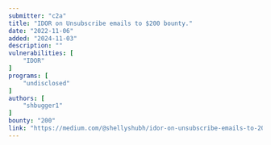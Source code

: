 ```yaml
---
submitter: "c2a"
title: "IDOR on Unsubscribe emails to $200 bounty."
date: "2022-11-06"
added: "2024-11-03"
description: ""
vulnerabilities: [
    "IDOR"
]
programs: [
    "undisclosed"
]
authors: [
    "shbugger1"
]
bounty: "200"
link: "https://medium.com/@shellyshubh/idor-on-unsubscribe-emails-to-200-bounty-ae16fb783b01"
---
```




